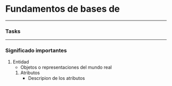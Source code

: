 # Fundamentos de bases de 
---
### Tasks

---
### Significado importantes
1. Entidad
    * Objetos o representaciones del mundo real
    1. Atributos
        * Descripion de los atributos